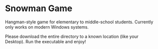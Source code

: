 # Snowman Game
Hangman-style game for elementary to middle-school students. Currently only works on modern Windows systems. 


Please download the entire directory to a known location (like your Desktop). Run the executable and enjoy!

